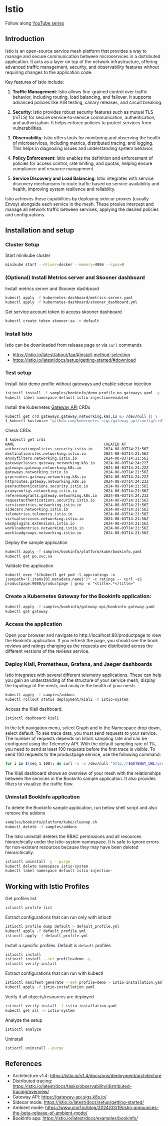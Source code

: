 # Istio
Follow along [YouTube series](https://www.youtube.com/playlist?list=PL8klaCXyIuQ5wFRbjOZwxeLq2_wJqjani)

## Introduction
Istio is an open-source service mesh platform that provides a way to manage and secure communication between microservices in a distributed application. It acts as a layer on top of the network infrastructure, offering advanced traffic management, security, and observability features without requiring changes to the application code.

Key features of Istio include:

1. **Traffic Management**: Istio allows fine-grained control over traffic behavior, including routing, load balancing, and failover. It supports advanced policies like A/B testing, canary releases, and circuit breaking.

2. **Security**: Istio provides robust security features such as mutual TLS (mTLS) for secure service-to-service communication, authentication, and authorization. It helps enforce policies to protect services from vulnerabilities.

3. **Observability**: Istio offers tools for monitoring and observing the health of microservices, including metrics, distributed tracing, and logging. This helps in diagnosing issues and understanding system behavior.

4. **Policy Enforcement**: Istio enables the definition and enforcement of policies for access control, rate limiting, and quotas, helping ensure compliance and resource management.

5. **Service Discovery and Load Balancing**: Istio integrates with service discovery mechanisms to route traffic based on service availability and health, improving system resilience and reliability.

Istio achieves these capabilities by deploying sidecar proxies (usually Envoy) alongside each service in the mesh. These proxies intercept and manage all network traffic between services, applying the desired policies and configurations.

## Installation and setup

### Cluster Setup
Start minikube cluster
```sh
minikube start --driver=docker --memory=4096 --cpus=4
```
### (Optional) Install Metrics server and Skooner dashboard
Install metrics server and Skooner dashboard
```sh
kubectl apply -f kubernetes-dashboard/metrics-server.yaml
kubectl apply -f kubernetes-dashboard/skooner_dashboard.yml
```
Get service account token to access skooner dashboard
```sh
kubectl create token skooner-sa -n default
```

### Install Istio
Istio can be downloaded from release page or via `curl` commands
- https://istio.io/latest/about/faq/#install-method-selection
- https://istio.io/latest/docs/setup/getting-started/#download

### Test setup
Install Istio demo profile without gateways and enable sidecar injection
```sh
istioctl install -f samples/bookinfo/demo-profile-no-gateways.yaml -y
kubectl label namespace default istio-injection=enabled
```
Install the Kubernetes [Gateway API](https://gateway-api.sigs.k8s.io/) CRDs
```sh
kubectl get crd gateways.gateway.networking.k8s.io &> /dev/null || \
{ kubectl kustomize "github.com/kubernetes-sigs/gateway-api/config/crd?ref=v1.1.0" | kubectl apply -f -; }
```
Check CRDs
```sh
$ kubectl get crds
NAME                                        CREATED AT
authorizationpolicies.security.istio.io     2024-08-03T14:21:56Z
destinationrules.networking.istio.io        2024-08-03T14:21:56Z
envoyfilters.networking.istio.io            2024-08-03T14:21:56Z
gatewayclasses.gateway.networking.k8s.io    2024-08-03T14:24:22Z
gateways.gateway.networking.k8s.io          2024-08-03T14:24:22Z
gateways.networking.istio.io                2024-08-03T14:21:56Z
grpcroutes.gateway.networking.k8s.io        2024-08-03T14:24:22Z
httproutes.gateway.networking.k8s.io        2024-08-03T14:24:23Z
peerauthentications.security.istio.io       2024-08-03T14:21:56Z
proxyconfigs.networking.istio.io            2024-08-03T14:21:56Z
referencegrants.gateway.networking.k8s.io   2024-08-03T14:24:23Z
requestauthentications.security.istio.io    2024-08-03T14:21:56Z
serviceentries.networking.istio.io          2024-08-03T14:21:56Z
sidecars.networking.istio.io                2024-08-03T14:21:56Z
telemetries.telemetry.istio.io              2024-08-03T14:21:56Z
virtualservices.networking.istio.io         2024-08-03T14:21:56Z
wasmplugins.extensions.istio.io             2024-08-03T14:21:56Z
workloadentries.networking.istio.io         2024-08-03T14:21:56Z
workloadgroups.networking.istio.io          2024-08-03T14:21:56Z
```
Deploy the sample application
```sh
kubectl apply -f samples/bookinfo/platform/kube/bookinfo.yaml
kubectl get po,svc,sa
```
Validate the application
```
kubectl exec "$(kubectl get pod -l app=ratings -o jsonpath='{.items[0].metadata.name}')" -c ratings -- curl -sS productpage:9080/productpage | grep -o "<title>.*</title>"
```
### Create a Kubernetes Gateway for the Bookinfo application:
```sh
kubectl apply -f samples/bookinfo/gateway-api/bookinfo-gateway.yaml
kubectl get gateway
```
### Access the application
Open your browser and navigate to http://localhost:80/productpage to view the Bookinfo application.
If you refresh the page, you should see the book reviews and ratings changing as the requests are distributed across the different versions of the reviews service.

### Deploy Kiali, Prometheus, Grafana, and Jaeger dashboards
Istio integrates with several different telemetry applications. These can help you gain an understanding of the structure of your service mesh, display the topology of the mesh, and analyze the health of your mesh.
```sh
kubectl apply -f samples/addons
kubectl rollout status deployment/kiali -n istio-system
```
Access the Kiali dashboard.
```sh
istioctl dashboard kiali
```
In the left navigation menu, select Graph and in the Namespace drop down, select default.
To see trace data, you must send requests to your service. The number of requests depends on Istio’s sampling rate and can be configured using the Telemetry API. With the default sampling rate of 1%, you need to send at least 100 requests before the first trace is visible. To send 100 requests to the productpage service, use the following command:
```sh
for i in $(seq 1 100); do curl -s -o /dev/null "http://$GATEWAY_URL/productpage"; done
```
The Kiali dashboard shows an overview of your mesh with the relationships between the services in the Bookinfo sample application. It also provides filters to visualize the traffic flow.

### Uninstall BookInfo application
To delete the Bookinfo sample application, run below shell script and also remove the addons
```sh
samples/bookinfo/platform/kube/cleanup.sh
kubectl delete -f samples/addons
```
The Istio uninstall deletes the RBAC permissions and all resources hierarchically under the istio-system namespace. It is safe to ignore errors for non-existent resources because they may have been deleted hierarchically.
```sh
istioctl uninstall -y --purge
kubectl delete namespace istio-system
kubectl label namespace default istio-injection-
```

## Working with Istio Profiles
Get profiles list
```sh
istioctl profile list
```
Extract configurations that can run only with istioctl
```sh
istioctl profile dump default > default_profile.yml 
kubectl apply -f default_profile.yml
istioctl apply -f default_profile.yml
```
Install a specific profiles. Default is `default` profiles
```sh
istioctl install 
istioctl install --set profile=demo -y
istioctl verify-install
```
Extract configurations that can run with kubectl
```sh
istioctl manifest generate --set profile=demo > istio-installation.yaml
kubectl apply -f istio-installation.yaml
```
Verify  if all objects/resources are deployed
```sh
istioctl verify-install -f istio-installation.yaml
kubectl get all -n istio-system
```
Analyze the setup
```sh
istioctl analyze
```
Uninstall
```sh
istioctl uninstall --purge
```
## References
- Architecture v1.4: https://istio.io/v1.4/docs/ops/deployment/architecture
- Distributed tracing: https://istio.io/latest/docs/tasks/observability/distributed-tracing/overview/
- Gateway API: https://gateway-api.sigs.k8s.io/
- Sidecar mode: https://istio.io/latest/docs/setup/getting-started/
- Ambient mode: https://www.cncf.io/blog/2024/03/19/istio-announces-the-beta-release-of-ambient-mode/
- BookInfo app: https://istio.io/latest/docs/examples/bookinfo/